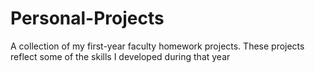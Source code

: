 # Personal-Projects

A collection of my first-year faculty homework projects. These projects reflect some of the skills I developed during that year

